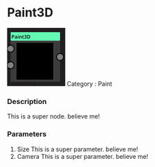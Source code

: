 # Paint3D
![node picture](./Paint3D.png)
Category : Paint
### Description
This is a super node. believe me!
### Parameters
1. Size
This is a super parameter. believe me!
1. Camera
This is a super parameter. believe me!

